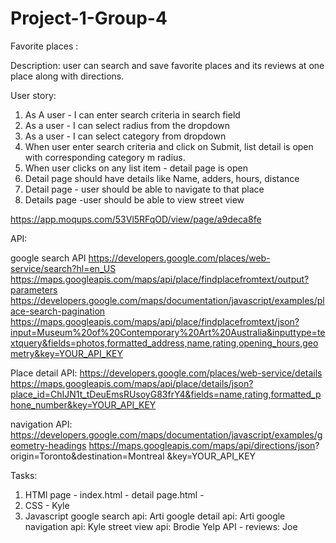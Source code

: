 # Project-1-Group-4


Favorite places : 

Description:
user can search and save favorite places and its reviews at one place along with directions.

User story:

1. As A user - 
I can enter search criteria in search field 
2. As a user - I can select radius from the dropdown
3. As a user - I can select category from dropdown
4. When user enter search criteria and click on Submit, list detail is open with corresponding category m radius.
4. When user clicks on any list item - detail page is open 
5. Detail page should have details like Name, adders, hours, distance 
6. Detail page - user should be able to navigate to that place 
6. Details page -user should be able to view street view 

https://app.moqups.com/53Vl5RFqOD/view/page/a9deca8fe

API:

google search API https://developers.google.com/places/web-service/search?hl=en_US
https://maps.googleapis.com/maps/api/place/findplacefromtext/output?parameters 
https://developers.google.com/maps/documentation/javascript/examples/place-search-pagination 
https://maps.googleapis.com/maps/api/place/findplacefromtext/json?input=Museum%20of%20Contemporary%20Art%20Australia&inputtype=textquery&fields=photos,formatted_address,name,rating,opening_hours,geometry&key=YOUR_API_KEY

Place detail API: 
https://developers.google.com/places/web-service/details https://maps.googleapis.com/maps/api/place/details/json?place_id=ChIJN1t_tDeuEmsRUsoyG83frY4&fields=name,rating,formatted_phone_number&key=YOUR_API_KEY

navigation API: 
https://developers.google.com/maps/documentation/javascript/examples/geometry-headings 
https://maps.googleapis.com/maps/api/directions/json? origin=Toronto&destination=Montreal &key=YOUR_API_KEY

Tasks: 
1. HTMl page - index.html - 
detail page.html - 
2. CSS - Kyle
3. Javascript 
google search api: Arti
google detail api:  Arti 
google navigation api: Kyle
street view api: Brodie
Yelp API - reviews:  Joe

